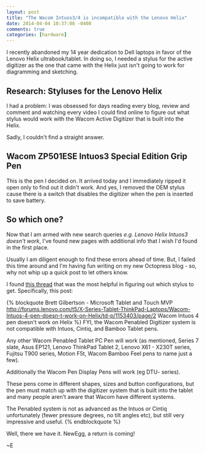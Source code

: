 ```yaml
---
layout: post
title: "The Wacom Intuos3/4 is incompatible with the Lenovo Helix"
date: 2014-04-04 10:37:08 -0400
comments: true
categories: [hardware]
---
```


I recently abandoned my 14 year dedication to Dell laptops in favor of the
Lenovo Helix ultrabook/tablet.  In doing so, I needed a stylus for the active
digitizer as the one that came with the Helix just isn't going to work for
diagramming and sketching.

<!-- more -->

## Research: Styluses for the Lenovo Helix

I had a problem: I was obsessed for days reading every blog, review and comment
and watching every video I could find online to figure out what stylus would work
with the Wacom Active Digitizer that is built into the Helix.

Sadly, I couldn't find a straight answer.

## Wacom ZP501ESE Intuos3 Special Edition Grip Pen

This is the pen I decided on.  It arrived today and I immediately ripped it open
only to find out it didn't work.  And yes, I removed the OEM stylus cause there is
a switch that disables the digitizer when the pen is inserted to save battery.

## So which one?

Now that I am armed with new search queries *e.g. Lenovo Helix Intuos3 doesn't work*, 
I've found new pages with additional info that I wish I'd found in the first place.

Usually I am diligent enough to find these errors ahead of time.  But, I failed this
time around and I'm having fun writing on my new Octopress blog - so, why not whip
up a quick post to let others know.

I found [this thread](http://forums.lenovo.com/t5/X-Series-Tablet-ThinkPad-Laptops/Wacom-Intuos-4-pen-doesn-t-work-on-Helix/td-p/1153403/page/2) 
that was the most helpful in figuring out which stylus to get.  Specifically, this post:

{% blockquote Brett Gilbertson - Microsoft Tablet and Touch MVP http://forums.lenovo.com/t5/X-Series-Tablet-ThinkPad-Laptops/Wacom-Intuos-4-pen-doesn-t-work-on-Helix/td-p/1153403/page/2 Wacom Intuos 4 pen doesn't work on Helix %}
FYI, the Wacom Penabled Digitizer system is not compatible with Intuos, Cintiq, and Bamboo Tablet pens.
 
Any other Wacom Penabled Tablet PC Pen will work (as mentioned, Series 7 slate, Asus EP121, Lenovo ThinkPad Tablet 2, Lenovo X61 - X230T series, Fujitsu T900 series, Motion F5t, Wacom Bamboo Feel pens to name just a few).
 
Additionally the Wacom Pen Display Pens will work (eg DTU- series).
 
These pens come in different shapes, sizes and button configurations, but the pen must match up with the digitizer system that is built into the tablet and many people aren't aware that Wacom have different systems.
 
The Penabled system is not as advanced as the Intuos or Cintiq unfortunately (fewer pressure degrees, no tilt angles etc), but still very impressive and useful.
{% endblockquote %}

Well, there we have it.  NewEgg, a return is coming!

~E
